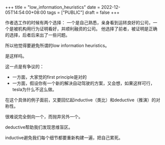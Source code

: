 +++
title = "low_information_heuristics"
date = 2022-12-05T14:54:00+08:00
tags = ["PUBLIC"]
draft = false
+++

作者选工作的时候有两个选择：
一个是自己熟悉，亲身看到运转良好的公司，一个是被机构用行为证明看好，并顺利融资的公司。
他选择了前者，被证明是正确的选择，后者后来出了一些问题。

所以他觉得要避免所谓的low information heuristics。

是这样吗。

<!--more-->

这一点是有争议的：

-   一方面，大家觉的first principle是对的
-   一方面，假设你有一个新的解决自动驾驶的方案，又会想，如果这样可行，tesla为什么不这么做。

在这个具体的例子面前，又要回忆起inductive（类比）和deductive（推演）的对称性。

很难说完全倒向一个，而抛弃另外一个。

deductive帮助我们发现思维盲区。

inductive避免我们每个细节都要重新构建一遍，把自己累死。
